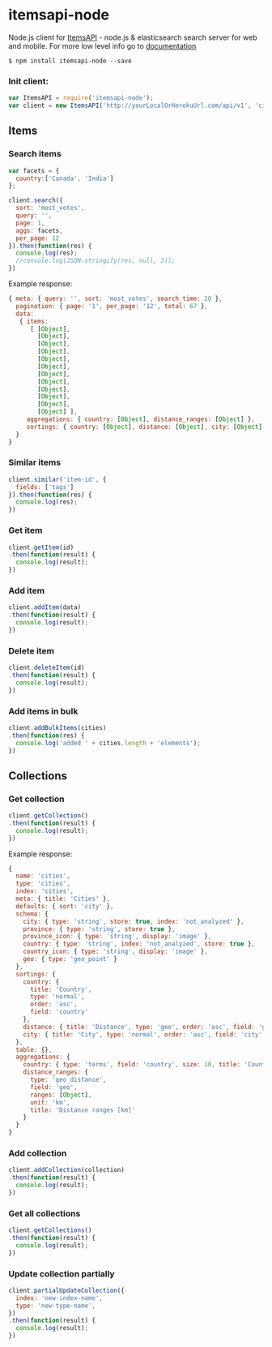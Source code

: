 # itemsapi-node
Node.js client for <a href="https://www.itemsapi.com" target="_blank">ItemsAPI</a> - node.js & elasticsearch search server for web and mobile.
For more low level info go to <a href="http://itemsapi.readme.io" target="_blank">documentation</a>

```
$ npm install itemsapi-node --save
``` 

### Init client:

```js
var ItemsAPI = require('itemsapi-node');
var client = new ItemsAPI('http://yourLocalOrHerokuUrl.com/api/v1', 'cities');
``` 

## Items

### Search items

```js
var facets = {
  country:['Canada', 'India']
};

client.search({
  sort: 'most_votes',
  query: '',
  page: 1,
  aggs: facets,
  per_page: 12
}).then(function(res) {
  console.log(res);
  //console.log(JSON.stringify(res, null, 2));
})
```

Example response:

```js
{ meta: { query: '', sort: 'most_votes', search_time: 20 },
  pagination: { page: '1', per_page: '12', total: 67 },
  data: 
   { items: 
      [ [Object],
        [Object],
        [Object],
        [Object],
        [Object],
        [Object],
        [Object],
        [Object],
        [Object],
        [Object],
        [Object],
        [Object] ],
     aggregations: { country: [Object], distance_ranges: [Object] },
     sortings: { country: [Object], distance: [Object], city: [Object] } 
  } 
}
```

### Similar items 

```js
client.similar('item-id', {
  fields: ['tags']
}).then(function(res) {
  console.log(res);
})
```

### Get item
```js
client.getItem(id)
.then(function(result) {
  console.log(result);
})
```

### Add item

```js
client.addItem(data)
.then(function(result) {
  console.log(result);
})
```

### Delete item
```js
client.deleteItem(id)
.then(function(result) {
  console.log(result);
})
```

### Add items in bulk

```js
client.addBulkItems(cities)
.then(function(res) {
  console.log('added ' + cities.length + 'elements');
})
```

## Collections

### Get collection

```js
client.getCollection()
.then(function(result) {
  console.log(result);
})
```

Example response:

```js
{ 
  name: 'cities',
  type: 'cities',
  index: 'cities',
  meta: { title: 'Cities' },
  defaults: { sort: 'city' },
  schema: { 
    city: { type: 'string', store: true, index: 'not_analyzed' },
    province: { type: 'string', store: true },
    province_icon: { type: 'string', display: 'image' },
    country: { type: 'string', index: 'not_analyzed', store: true },
    country_icon: { type: 'string', display: 'image' },
    geo: { type: 'geo_point' } 
  },
  sortings: { 
    country: { 
      title: 'Country',
      type: 'normal',
      order: 'asc',
      field: 'country' 
    },
    distance: { title: 'Distance', type: 'geo', order: 'asc', field: 'geo' },
    city: { title: 'City', type: 'normal', order: 'asc', field: 'city' } 
  },
  table: {},
  aggregations: { 
    country: { type: 'terms', field: 'country', size: 10, title: 'Country' },
    distance_ranges: { 
      type: 'geo_distance',
      field: 'geo',
      ranges: [Object],
      unit: 'km',
      title: 'Distance ranges [km]' 
    } 
  } 
}
```

### Add collection
```js
client.addCollection(collection)
.then(function(result) {
  console.log(result);
})
```

### Get all collections 

```js
client.getCollections()
.then(function(result) {
  console.log(result);
})
```

### Update collection partially

```js
client.partialUpdateCollection({
  index: 'new-index-name',
  type: 'new-type-name',
})
.then(function(result) {
  console.log(result);
})
```

